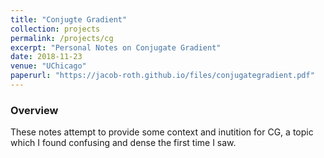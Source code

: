 ```yaml
---
title: "Conjugte Gradient"
collection: projects
permalink: /projects/cg
excerpt: "Personal Notes on Conjugate Gradient"
date: 2018-11-23
venue: "UChicago"
paperurl: "https://jacob-roth.github.io/files/conjugategradient.pdf"
---
```

### Overview
These notes attempt to provide some context and inutition for CG, a topic which I found confusing and dense the first time I saw.
